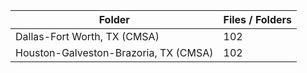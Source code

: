 | Folder                                |   Files / Folders |
|---------------------------------------|-------------------|
| Dallas-Fort Worth, TX (CMSA)          |               102 |
| Houston-Galveston-Brazoria, TX (CMSA) |               102 |